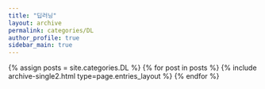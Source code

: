 ```yaml
---
title: "딥러닝"
layout: archive
permalink: categories/DL
author_profile: true
sidebar_main: true
---
```





{% assign posts = site.categories.DL %}
{% for post in posts %} {% include archive-single2.html type=page.entries_layout %} {% endfor %}